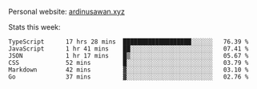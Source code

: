 Personal website: [ardinusawan.xyz](https://ardinusawan.xyz)

Stats this week:
<!--START_SECTION:waka-->

```text
TypeScript      17 hrs 28 mins  ███████████████████░░░░░░   76.39 %
JavaScript      1 hr 41 mins    ██░░░░░░░░░░░░░░░░░░░░░░░   07.41 %
JSON            1 hr 17 mins    █▒░░░░░░░░░░░░░░░░░░░░░░░   05.67 %
CSS             52 mins         █░░░░░░░░░░░░░░░░░░░░░░░░   03.79 %
Markdown        42 mins         ▓░░░░░░░░░░░░░░░░░░░░░░░░   03.10 %
Go              37 mins         ▓░░░░░░░░░░░░░░░░░░░░░░░░   02.76 %
```

<!--END_SECTION:waka-->
